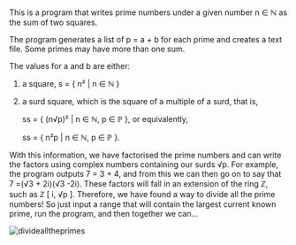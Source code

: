 This is a program that writes prime numbers under a given number n ∈ ℕ as the sum of two squares.

The program generates a list of p = a + b for each prime and creates a text file. Some primes may have more than one sum. 

The values for a and b are either:
1) a square, s = { n² | n ∈ ℕ }
2) a surd square, which is the square of a multiple of a surd, that is, 
   
   ss = { (n√p)² | n ∈ ℕ, p ∈ ℙ }, or equivalently, 
   
   ss = { n²p | n ∈ ℕ, p ∈ ℙ }.

With this information, we have factorised the prime numbers and can write the factors using complex numbers containing our surds √p.
For example, the program outputs 7 = 3 + 4, and from this we can then go on to say that 7 =(√3 + 2i)(√3 -2i). These factors will fall in an extension of the ring ℤ, such as ℤ [ i, √p ]. Therefore, we have found a way to divide all the prime numbers! So just input a range that will contain the largest current known prime, run the program, and then together we can...

![dividealltheprimes](https://user-images.githubusercontent.com/45293474/134227262-defef373-797f-42f7-a774-8311b8964082.png)
